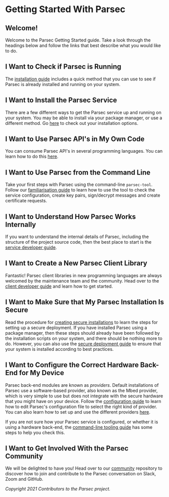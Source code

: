 # Getting Started With Parsec

## Welcome!

Welcome to the Parsec Getting Started guide. Take a look through the headings below and follow the
links that best describe what you would like to do.

## I Want to Check if Parsec is Running

The [installation guide](installation_options.md) includes a quick method that you can use to see if
Parsec is already installed and running on your system.

## I Want to Install the Parsec Service

There are a few different ways to get the Parsec service up and running on your system. You may be
able to install via your package manager, or use a different method. Go
[here](installation_options.md) to check out your installation options.

## I Want to Use Parsec API's in My Own Code

You can consume Parsec API's in several programming languages. You can learn how to do this
[here](../parsec_users.md).

## I Want to Use Parsec from the Command Line

Take your first steps with Parsec using the command-line `parsec-tool`. Follow our [familiarisation
guide](parsec_tool_use.md) to learn how to use the tool to check the service configuration, create
key pairs, sign/decrypt messages and create certificate requests.

## I Want to Understand How Parsec Works Internally

If you want to understand the internal details of Parsec, including the structure of the project
source code, then the best place to start is the [service developer
guide](../parsec_service/README.md).

## I Want to Create a New Parsec Client Library

Fantastic! Parsec client libraries in new programming languages are always welcomed by the
maintenance team and the community. Head over to the [client developer
guide](../parsec_client/README.md) and learn how to get started.

## I Want to Make Sure that My Parsec Installation Is Secure

Read the procedure for [creating secure installations](../parsec_service/install_parsec_linux.md) to
learn the steps for setting up a secure deployment. If you have installed Parsec using a package
manager, then these steps should already have been followed by the installation scripts on your
system, and there should be nothing more to do. However, you can also use the [secure deployment
guide](../parsec_security/secure_deployment.md) to ensure that your system is installed according to
best practices.

## I Want to Configure the Correct Hardware Back-End for My Device

Parsec back-end modules are known as *providers*. Default installations of Parsec use a
software-based provider, also known as the Mbed provider, which is very simple to use but does not
integrate with the secure hardware that you might have on your device. Follow the [configuration
guide](../parsec_service/configuration.md) to learn how to edit Parsec's configuration file to
select the right kind of provider. You can also learn how to set up and use the different providers
[here](../parsec_service/providers.md).

If you are not sure how your Parsec service is configured, or whether it is using a hardware
back-end, the [command-line tooling guide](parsec_tool_use.md) has some steps to help you check
this.

## I Want to Get Involved With the Parsec Community

We will be delighted to have you! Head over to our
[community](https://github.com/parallaxsecond/community) repository to discover how to join and
contribute to the Parsec conversation on Slack, Zoom and GitHub.

*Copyright 2021 Contributors to the Parsec project.*
